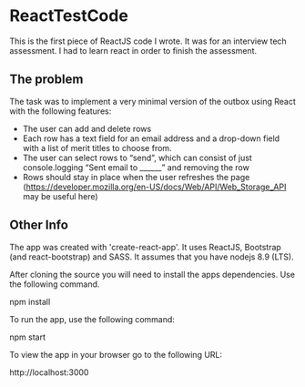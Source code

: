 # ReactTestCode
This is the first piece of ReactJS code I wrote.  It was for an interview tech assessment.  I had to learn react in order to finish the assessment.

## The problem

The task was to implement a very minimal version of the outbox using React with the following features:

* The user can add and delete rows
* Each row has a text field for an email address and a drop-down field with a list of merit titles to choose from.
* The user can select rows to “send”, which can consist of just console.logging “Sent email to ______” and removing the row
* Rows should stay in place when the user refreshes the page (https://developer.mozilla.org/en-US/docs/Web/API/Web_Storage_API may be useful here)

## Other Info 

The app was created with 'create-react-app'.  It uses ReactJS, Bootstrap (and react-bootstrap) and SASS.  It assumes that
you have nodejs 8.9 (LTS).

After cloning the source you will need to install the apps dependencies.  Use the following command.

  npm install
  
To run the app, use the following command:

  npm start
  
To view the app in your browser go to the following URL:

   http://localhost:3000
   
   
